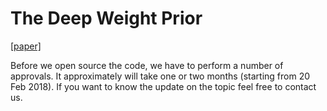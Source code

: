# The Deep Weight Prior

[[paper]](https://openreview.net/forum?id=ByGuynAct7)

Before we open source the code, we have to perform a number of approvals. It approximately will take one or two months (starting from 20 Feb 2018). If you want to know the update on the topic feel free to contact us. 
